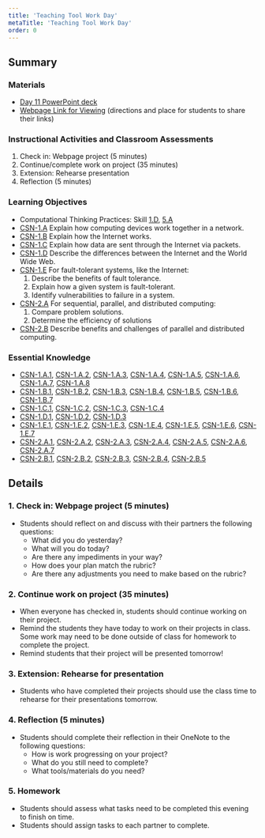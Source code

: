 ```yaml
---
title: 'Teaching Tool Work Day'
metaTitle: 'Teaching Tool Work Day'
order: 0
---
```


## Summary

### Materials

* [Day 11 PowerPoint deck](https://1drv.ms/w/s!AqsgsTyHBmRBj0TRbNliGoWJOKK8?e=jhTvcJ)
* [Webpage Link for Viewing](/unit-2/day-11/webpage-link) (directions and place for students to share their links)

### Instructional Activities and Classroom Assessments

1. Check in: Webpage project (5 minutes)
2. Continue/complete work on project (35 minutes)
3. Extension: Rehearse presentation
4. Reflection (5 minutes)

### Learning Objectives 

* Computational Thinking Practices: Skill [1.D](https://apcentral.collegeboard.org/pdf/ap-computer-science-principles-course-and-exam-description.pdf#page=23), [5.A](https://apcentral.collegeboard.org/pdf/ap-computer-science-principles-course-and-exam-description.pdf#page=23) 
* [CSN-1.A](https://apcentral.collegeboard.org/pdf/ap-computer-science-principles-course-and-exam-description.pdf?course=ap-computer-science-principles#page=109) Explain how computing devices work together in a network. 
* [CSN-1.B](https://apcentral.collegeboard.org/pdf/ap-computer-science-principles-course-and-exam-description.pdf?course=ap-computer-science-principles#page=110) Explain how the Internet works.
* [CSN-1.C](https://apcentral.collegeboard.org/pdf/ap-computer-science-principles-course-and-exam-description.pdf?course=ap-computer-science-principles#page=111) Explain how data are sent through the Internet via packets. 
* [CSN-1.D](https://apcentral.collegeboard.org/pdf/ap-computer-science-principles-course-and-exam-description.pdf?course=ap-computer-science-principles#page=111) Describe the differences between the Internet and the World Wide Web. 
* [CSN-1.E](https://apcentral.collegeboard.org/pdf/ap-computer-science-principles-course-and-exam-description.pdf?course=ap-computer-science-principles#page=112) For fault-tolerant systems, like the Internet: 
    1. Describe the benefits of fault tolerance.
    2. Explain how a given system is fault-tolerant.
    3. Identify vulnerabilities to failure in a system. 
* [CSN-2.A](https://apcentral.collegeboard.org/pdf/ap-computer-science-principles-course-and-exam-description.pdf?course=ap-computer-science-principles#page=114) For sequential, parallel, and distributed computing: 
    1. Compare problem solutions. 
    2. Determine the efficiency of solutions 
* [CSN-2.B](https://apcentral.collegeboard.org/pdf/ap-computer-science-principles-course-and-exam-description.pdf?course=ap-computer-science-principles#page=115) Describe benefits and challenges of parallel and distributed computing. 

### Essential Knowledge

* [CSN-1.A.1](https://apcentral.collegeboard.org/pdf/ap-computer-science-principles-course-and-exam-description.pdf?course=ap-computer-science-principles#page=109), [CSN-1.A.2](https://apcentral.collegeboard.org/pdf/ap-computer-science-principles-course-and-exam-description.pdf?course=ap-computer-science-principles#page=109), [CSN-1.A.3](https://apcentral.collegeboard.org/pdf/ap-computer-science-principles-course-and-exam-description.pdf?course=ap-computer-science-principles#page=109), [CSN-1.A.4](https://apcentral.collegeboard.org/pdf/ap-computer-science-principles-course-and-exam-description.pdf?course=ap-computer-science-principles#page=109), [CSN-1.A.5](https://apcentral.collegeboard.org/pdf/ap-computer-science-principles-course-and-exam-description.pdf?course=ap-computer-science-principles#page=109), [CSN-1.A.6](https://apcentral.collegeboard.org/pdf/ap-computer-science-principles-course-and-exam-description.pdf?course=ap-computer-science-principles#page=110), [CSN-1.A.7](https://apcentral.collegeboard.org/pdf/ap-computer-science-principles-course-and-exam-description.pdf?course=ap-computer-science-principles#page=110), [CSN-1.A.8](https://apcentral.collegeboard.org/pdf/ap-computer-science-principles-course-and-exam-description.pdf?course=ap-computer-science-principles#page=110)  
* [CSN-1.B.1](https://apcentral.collegeboard.org/pdf/ap-computer-science-principles-course-and-exam-description.pdf?course=ap-computer-science-principles#page=110), [CSN-1.B.2](https://apcentral.collegeboard.org/pdf/ap-computer-science-principles-course-and-exam-description.pdf?course=ap-computer-science-principles#page=110), [CSN-1.B.3](https://apcentral.collegeboard.org/pdf/ap-computer-science-principles-course-and-exam-description.pdf?course=ap-computer-science-principles#page=110), [CSN-1.B.4](https://apcentral.collegeboard.org/pdf/ap-computer-science-principles-course-and-exam-description.pdf?course=ap-computer-science-principles#page=110), [CSN-1.B.5](https://apcentral.collegeboard.org/pdf/ap-computer-science-principles-course-and-exam-description.pdf?course=ap-computer-science-principles#page=110), [CSN-1.B.6](https://apcentral.collegeboard.org/pdf/ap-computer-science-principles-course-and-exam-description.pdf?course=ap-computer-science-principles#page=110), [CSN-1.B.7](https://apcentral.collegeboard.org/pdf/ap-computer-science-principles-course-and-exam-description.pdf?course=ap-computer-science-principles#page=110)
* [CSN-1.C.1](https://apcentral.collegeboard.org/pdf/ap-computer-science-principles-course-and-exam-description.pdf?course=ap-computer-science-principles#page=111), [CSN-1.C.2](https://apcentral.collegeboard.org/pdf/ap-computer-science-principles-course-and-exam-description.pdf?course=ap-computer-science-principles#page=111), [CSN-1.C.3](https://apcentral.collegeboard.org/pdf/ap-computer-science-principles-course-and-exam-description.pdf?course=ap-computer-science-principles#page=111), [CSN-1.C.4](https://apcentral.collegeboard.org/pdf/ap-computer-science-principles-course-and-exam-description.pdf?course=ap-computer-science-principles#page=111)
* [CSN-1.D.1](https://apcentral.collegeboard.org/pdf/ap-computer-science-principles-course-and-exam-description.pdf?course=ap-computer-science-principles#page=111), [CSN-1.D.2](https://apcentral.collegeboard.org/pdf/ap-computer-science-principles-course-and-exam-description.pdf?course=ap-computer-science-principles#page=111), [CSN-1.D.3](https://apcentral.collegeboard.org/pdf/ap-computer-science-principles-course-and-exam-description.pdf?course=ap-computer-science-principles#page=111)
* [CSN-1.E.1](https://apcentral.collegeboard.org/pdf/ap-computer-science-principles-course-and-exam-description.pdf#page=112), [CSN-1.E.2](https://apcentral.collegeboard.org/pdf/ap-computer-science-principles-course-and-exam-description.pdf#page=112), [CSN-1.E.3](https://apcentral.collegeboard.org/pdf/ap-computer-science-principles-course-and-exam-description.pdf#page=112), [CSN-1.E.4](https://apcentral.collegeboard.org/pdf/ap-computer-science-principles-course-and-exam-description.pdf#page=112), [CSN-1.E.5](https://apcentral.collegeboard.org/pdf/ap-computer-science-principles-course-and-exam-description.pdf#page=112), [CSN-1.E.6](https://apcentral.collegeboard.org/pdf/ap-computer-science-principles-course-and-exam-description.pdf#page=112), [CSN-1.E.7](https://apcentral.collegeboard.org/pdf/ap-computer-science-principles-course-and-exam-description.pdf#page=112)
* [CSN-2.A.1](https://apcentral.collegeboard.org/pdf/ap-computer-science-principles-course-and-exam-description.pdf#page=114), [CSN-2.A.2](https://apcentral.collegeboard.org/pdf/ap-computer-science-principles-course-and-exam-description.pdf#page=115), [CSN-2.A.3](https://apcentral.collegeboard.org/pdf/ap-computer-science-principles-course-and-exam-description.pdf#page=114), [CSN-2.A.4](https://apcentral.collegeboard.org/pdf/ap-computer-science-principles-course-and-exam-description.pdf#page=114), [CSN-2.A.5](https://apcentral.collegeboard.org/pdf/ap-computer-science-principles-course-and-exam-description.pdf#page=114), [CSN-2.A.6](https://apcentral.collegeboard.org/pdf/ap-computer-science-principles-course-and-exam-description.pdf#page=114), [CSN-2.A.7](https://apcentral.collegeboard.org/pdf/ap-computer-science-principles-course-and-exam-description.pdf#page=115)
* [CSN-2.B.1](https://apcentral.collegeboard.org/pdf/ap-computer-science-principles-course-and-exam-description.pdf#page=115), [CSN-2.B.2](https://apcentral.collegeboard.org/pdf/ap-computer-science-principles-course-and-exam-description.pdf#page=115), [CSN-2.B.3](https://apcentral.collegeboard.org/pdf/ap-computer-science-principles-course-and-exam-description.pdf#page=115), [CSN-2.B.4](https://apcentral.collegeboard.org/pdf/ap-computer-science-principles-course-and-exam-description.pdf#page=115), [CSN-2.B.5](https://apcentral.collegeboard.org/pdf/ap-computer-science-principles-course-and-exam-description.pdf#page=115)

## Details

### 1. Check in: Webpage project (5 minutes)

* Students should reflect on and discuss with their partners the following questions:
    * What did you do yesterday?
    * What will you do today?
    * Are there any impediments in your way?
    * How does your plan match the rubric?
    * Are there any adjustments you need to make based on the rubric?

### 2. Continue work on project (35 minutes)

* When everyone has checked in, students should continue working on their project.
* Remind the students they have today to work on their projects in class. Some work may need to be done outside of class for homework to complete the project.
* Remind students that their project will be presented tomorrow!

### 3. Extension: Rehearse for presentation 

* Students who have completed their projects should use the class time to rehearse for their presentations tomorrow.

### 4. Reflection (5 minutes)

* Students should complete their reflection in their OneNote to the following questions:
    * How is work progressing on your project?
    * What do you still need to complete?
    * What tools/materials do you need?

### 5. Homework

* Students should assess what tasks need to be completed this evening to finish on time.
* Students should assign tasks to each partner to complete.
